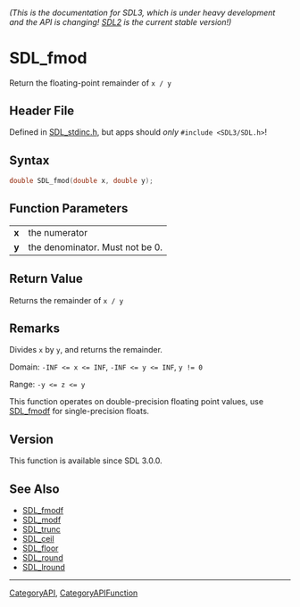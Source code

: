 ###### (This is the documentation for SDL3, which is under heavy development and the API is changing! [SDL2](https://wiki.libsdl.org/SDL2/) is the current stable version!)
# SDL_fmod

Return the floating-point remainder of `x / y`

## Header File

Defined in [SDL_stdinc.h](https://github.com/libsdl-org/SDL/blob/main/include/SDL3/SDL_stdinc.h), but apps should _only_ `#include <SDL3/SDL.h>`!

## Syntax

```c
double SDL_fmod(double x, double y);

```

## Function Parameters

|           |                                 |
| --------- | ------------------------------- |
| **x**     | the numerator                   |
| **y**     | the denominator. Must not be 0. |

## Return Value

Returns the remainder of `x / y`

## Remarks

Divides `x` by `y`, and returns the remainder.

Domain: `-INF <= x <= INF`, `-INF <= y <= INF`, `y != 0`

Range: `-y <= z <= y`

This function operates on double-precision floating point values, use
[SDL_fmodf](SDL_fmodf) for single-precision floats.

## Version

This function is available since SDL 3.0.0.

## See Also

* [SDL_fmodf](SDL_fmodf)
* [SDL_modf](SDL_modf)
* [SDL_trunc](SDL_trunc)
* [SDL_ceil](SDL_ceil)
* [SDL_floor](SDL_floor)
* [SDL_round](SDL_round)
* [SDL_lround](SDL_lround)

----
[CategoryAPI](CategoryAPI), [CategoryAPIFunction](CategoryAPIFunction)

